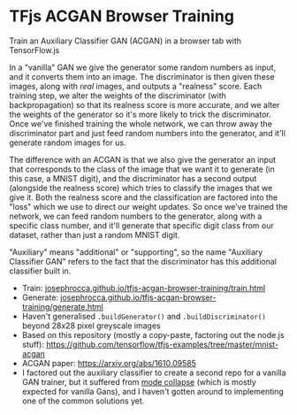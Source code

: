 # TFjs ACGAN Browser Training
Train an Auxiliary Classifier GAN (ACGAN) in a browser tab with TensorFlow.js

In a "vanilla" GAN we give the generator some random numbers as input, and it converts them into an image. The discriminator is then given these images, along with *real* images, and outputs a "realness" score. Each training step, we alter the weights of the discriminator (with backpropagation) so that its realness score is more accurate, and we alter the weights of the generator so it's more likely to trick the discriminator. Once we've finished training the whole network, we can throw away the discriminator part and just feed random numbers into the generator, and it'll generate random images for us.

The difference with an ACGAN is that we also give the generator an input that corresponds to the class of the image that we want it to generate (in this case, a MNIST digit), and the discriminator has a second output (alongside the realness score) which tries to classify the images that we give it. Both the realness score and the classification are factored into the "loss" which we use to direct our weight updates. So once we've trained the network, we can feed random numbers to the generator, along with a specific class number, and it'll generate that specific digit class from our dataset, rather than just a random MNIST digit.

"Auxiliary" means "additional" or "supporting", so the name "Auxiliary Classifier GAN" refers to the fact that the discriminator has this additional classifier built in.

* Train: [josephrocca.github.io/tfjs-acgan-browser-training/train.html](https://josephrocca.github.io/tfjs-acgan-browser-training/train.html)
* Generate: [josephrocca.github.io/tfjs-acgan-browser-training/generate.html](https://josephrocca.github.io/tfjs-acgan-browser-training/generate.html)
* Haven't generalised `.buildGenerator()` and `.buildDiscriminator()` beyond 28x28 pixel greyscale images
* Based on this repository (mostly a copy-paste, factoring out the node.js stuff): https://github.com/tensorflow/tfjs-examples/tree/master/mnist-acgan
* ACGAN paper: https://arxiv.org/abs/1610.09585
* I factored out the auxiliary classifier to create a second repo for a vanilla GAN trainer, but it suffered from [mode collapse](https://developers.google.com/machine-learning/gan/problems#mode-collapse) (which is mostly expected for vanilla Gans), and I haven't gotten around to implementing one of the common solutions yet.
